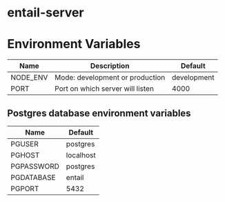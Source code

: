 # entail-server

# Environment Variables

Name       | Description                                                 | Default 
-----------|-------------------------------------------------------------|--------
NODE_ENV   | Mode: development or production                             | development
PORT       | Port on which server will listen                            | 4000

## Postgres database environment variables

Name       | Default
-----------|---------
PGUSER     | postgres
PGHOST     | localhost
PGPASSWORD | postgres
PGDATABASE | entail
PGPORT     | 5432
